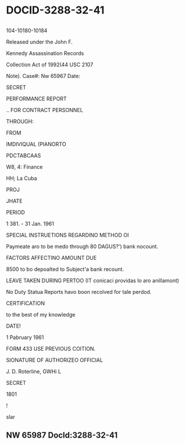 # DOCID-3288-32-41

##
104-10180-10184

Released under the John F.

Kennedy Assassination Records

Collection Act of 1992(44 USC 2107

Note). Case#: Nw 65967 Date:

SECRET

PERFORMANCE REPORT

.. FOR CONTRACT PERSONNEL

THROUGH:

FROM

IMDIVIQUAL (PIANORTO

PDCTABCAAS

W8, 4: Finance

HH; La Cuba

PROJ

JHATE

PERIOD

1 381. - 31 Jan. 1961

SPECIAL INSTRUETIONS REGARDINO METHOD OI

Paymeate aro to be medo through 80 DAGUS?') bank nocount.

FACTORS AFFECTINO AMOUNT DUE

8500 to bo depoalted to Subject'a bank recount.

LEAVE TAKEN DURING PERTOO (IT conicaci providas lo aro anillamont)

No Duty Statua Reports havo boon recolved for tale perdod.

CERTIFICATION

to the best of my knowledge

DATE!

1 Pabruary 1961

FORM 433 USE PREVIOUS COITION.

SIONATURE OF AUTHORIZEO OFFICIAL

J. D. Roterline, GWHi L

SECRET

1801

!

slar

NW 65987 Docld:3288-32-41
---

